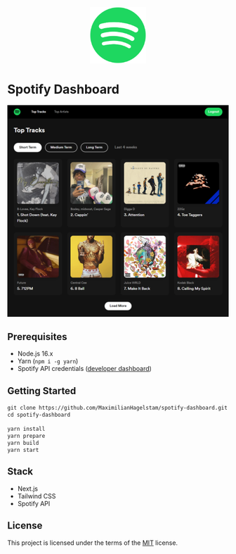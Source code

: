<p align="center">
  <img src="./public/logo.png" height="128" width="128"/>
</p>

# Spotify Dashboard

<a href="https://spotify-dashboard-demo.vercel.app">
  <img src="screenshot.png" alt="screenshot" width="800"/>
</a>

## Prerequisites

- Node.js 16.x
- Yarn (`npm i -g yarn`)
- Spotify API credentials ([developer dashboard](https://developer.spotify.com/dashboard/applications))

## Getting Started

```
git clone https://github.com/MaximilianHagelstam/spotify-dashboard.git
cd spotify-dashboard

yarn install
yarn prepare
yarn build
yarn start
```

## Stack

- Next.js
- Tailwind CSS
- Spotify API

## License

This project is licensed under the terms of the [MIT](https://choosealicense.com/licenses/mit/) license.
